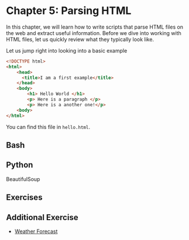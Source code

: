 # Chapter 5: Parsing HTML

In this chapter, we will learn how to write scripts that parse HTML files on the web and extract useful information. Before we dive into working with HTML files, let us quickly review what they typically look like.

Let us jump right into looking into a basic example
```html
<!DOCTYPE html>  
<html>  
    <head>
      <title>I am a first example</title>
    </head>
    <body>
        <h1> Hello World </h1>
        <p> Here is a paragraph </p>
        <p> Here is a another one!</p>
    <body>
</html>
```

You can find this file in `hello.html`.

## Bash

## Python

BeautifulSoup

## Exercises

## Additional Exercise
- [Weather Forecast](https://github.com/InsightDataScience/Parsing-Workshop/tree/master/exercises/weather_forecast)
